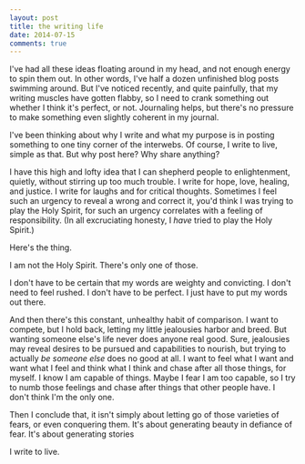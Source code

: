 ```yaml
---
layout: post
title: the writing life
date: 2014-07-15
comments: true
---
```


I've had all these ideas floating around in my head, and not enough energy to spin them out. In other words, I've half a dozen unfinished blog posts swimming around. But I've noticed recently, and quite painfully, that my writing muscles have gotten flabby, so I need to crank something out whether I think it's perfect, or not. Journaling helps, but there's no pressure to make something even slightly coherent in my journal.

I've been thinking about why I write and what my purpose is in posting something to one tiny corner of the interwebs. Of course, I write to live, simple as that. But why post here? Why share anything?

I have this high and lofty idea that I can shepherd people to enlightenment, quietly, without stirring up too much trouble. I write for hope, love, healing, and justice. I write for laughs and for critical thoughts. Sometimes I feel such an urgency to reveal a wrong and correct it, you'd think I was trying to play the Holy Spirit, for such an urgency correlates with a feeling of responsibility. (In all excruciating honesty, I _have_ tried to play the Holy Spirit.)

Here's the thing.

I am not the Holy Spirit. There's only one of those.

I don't have to be certain that my words are weighty and convicting. I don't need to feel rushed. I don't have to be perfect. I just have to put my words out there.

And then there's this constant, unhealthy habit of comparison. I want to compete, but I hold back, letting my little jealousies harbor and breed. But wanting someone else's life never does anyone real good. Sure, jealousies may reveal desires to be pursued and capabilities to nourish, but trying to actually _be someone else_ does no good at all. I want to feel what I want and want what I feel and think what I think and chase after all those things, for myself. I know I am capable of things. Maybe I fear I am too capable, so I try to numb those feelings and chase after things that other people have. I don't think I'm the only one.

Then I conclude that, it isn't simply about letting go of those varieties of fears, or even conquering them. It's about generating beauty in defiance of fear. It's about generating stories 

I write to live.
